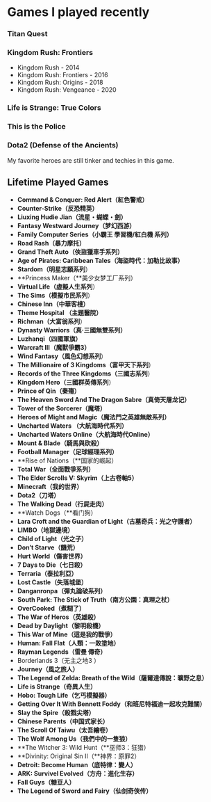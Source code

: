 # Games I played recently

### Titan Quest

### Kingdom Rush: Frontiers

* Kingdom Rush - 2014
* Kingdom Rush: Frontiers - 2016
* Kingdom Rush: Origins - 2018
* Kingdom Rush: Vengeance - 2020

### Life is Strange: True Colors

### This is the Police 

### Dota2 \(Defense of the Ancients\)

My favorite heroes are still tinker and techies in this game.

## Lifetime Played Games

* **Command & Conquer: Red Alert（紅色警戒）**
* **Counter-Strike（反恐精英）**
* **Liuxing Hudie Jian（流星・蝴蝶・劍）**
* **Fantasy Westward Journey（梦幻西游）**
* **Family Computer Series（小霸王 學習機/紅白機 系列）**
* **Road Rash（暴力摩托）**
* **Grand Theft Auto（俠盜獵車手系列）**
* **Age of Pirates: Caribbean Tales（海盜時代：加勒比故事）**
* **Stardom（明星志願系列**）
* **Princess Maker（**美少女梦工厂系列）
* **Virtual Life（虛擬人生系列**）
* **The Sims（模擬市民系列**）
* **Chinese Inn（中華客棧）**
* **Theme Hospital （主題醫院）**
* **Richman（大富翁系列**）
* **Dynasty Warriors（真·三國無雙系列）**
* **Luzhanqi（四國軍旗）**
* **Warcraft Ⅲ（魔獸爭霸3）**
* **Wind Fantasy（風色幻想系列**）
* **The Millionaire of 3 Kingdoms（富甲天下系列**）
* **Records of the Three Kingdoms（三國志系列**）
* **Kingdom Hero（三國群英傳系列**）
* **Prince of Qin（秦殤）**
* **The Heaven Sword And The Dragon Sabre（真倚天屠龙记）**
* **Tower of the Sorcerer（魔塔）**
* **Heroes of Might and Magic（魔法門之英雄無敵系列）**
* **Uncharted Waters （大航海時代系列）**
* **Uncharted Waters Online（大航海時代Online）**
* **Mount & Blade（騎馬與砍殺）**
* **Football Manager（足球經理系列）**
* **Rise of Nations（**国家的崛起）
* **Total War（全面戰爭系列）**
* **The Elder Scrolls V: Skyrim（上古卷軸5）**
* **Minecraft（我的世界）**
* **Dota2（刀塔）**
* **The Walking Dead（行屍走肉）**
* **Watch Dogs（**看门狗）
* **Lara Croft and the Guardian of Light（古墓奇兵：光之守護者）**
* **LIMBO（地獄邊境）**
* **Child of Light（光之子）**
* **Don’t Starve（饑荒）**
* **Hurt World（傷害世界）**
* **7 Days to Die（七日殺）**
* **Terraria（泰拉利亞）**
* **Lost Castle（失落城堡）**
* **Danganronpa（彈丸論破系列）**
* **South Park: The Stick of Truth（南方公園：真理之杖）**
* **OverCooked（煮糊了）**
* **The War of Heros（英雄殺）**
* **Dead by Daylight（黎明殺機）**
* **This War of Mine（這是我的戰爭）**
* **Human: Fall Flat（人類：一敗塗地）**
* **Rayman Legends（雷曼 傳奇）**
* Borderlands 3（无主之地3 ）
* **Journey（風之旅人）**
* **The Legend of Zelda: Breath of the Wild（薩爾達傳說：曠野之息）**
* **Life is Strange（奇異人生）**
* **Hobo: Tough Life（乞丐模擬器）**
* **Getting Over It With Bennett Foddy（和班尼特福迪一起攻克難關）**
* **Slay the Spire（殺戮尖塔）**
* **Chinese Parents（中国式家长）**
* **The Scroll Of Taiwu（太吾繪卷）**
* **The Wolf Among Us（我們中的一隻狼）**
* **The Witcher 3: Wild Hunt（**巫师3：狂猎）
* **Divinity: Original Sin II（**神界：原罪2）
* **Detroit: Become Human（底特律：變人）**
* **ARK: Survivel Evolved（方舟：進化生存）**
* **Fall Guys（糖豆人）**
* **The Legend of Sword and Fairy（仙剑奇侠传）**




